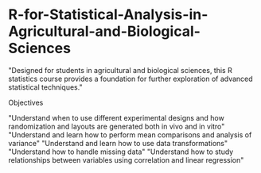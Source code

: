 # R-for-Statistical-Analysis-in-Agricultural-and-Biological-Sciences
"Designed for students in agricultural and biological sciences,
this R statistics course provides a foundation for further exploration of advanced statistical techniques."

Objectives

  "Understand when to use different experimental designs and how randomization and layouts are generated     both in vivo and in vitro"
  "Understand and learn how to perform mean comparisons and analysis of variance"
  "Understand and learn how to use data transformations"
  "Understand how to handle missing data"
  "Understand how to study relationships between variables using correlation and linear regression"
